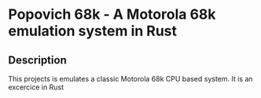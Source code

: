# Popovich 68k - A Motorola 68k emulation system in Rust

## Description

This projects is emulates a classic Motorola 68k CPU based system.
It is an excercice in Rust



